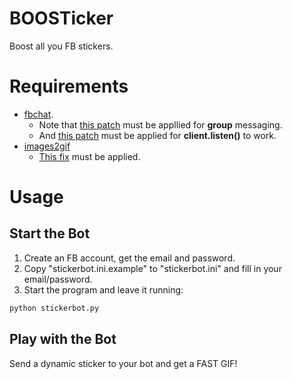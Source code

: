# BOOSTicker
Boost all you FB stickers.

# Requirements

- [fbchat](https://github.com/carpedm20/fbchat). 
  - Note that [this patch](https://github.com/carpedm20/fbchat/pull/74/files) must be appllied for **group** messaging.
  - And [this patch](https://github.com/carpedm20/fbchat/pull/77/commits/62c5ae793269dbcc4bdd5b5cb12865a6546fda15) must be applied for **client.listen()** to work.
- [images2gif](https://bitbucket.org/bench/images2gif.py)
  - [This fix](http://stackoverflow.com/questions/19149643/error-in-images2gif-py-with-globalpalette?answertab=active#tab-top) must be applied.

# Usage

## Start the Bot
1. Create an FB account, get the email and password.
2. Copy "stickerbot.ini.example" to "stickerbot.ini" and fill in your email/password.
3. Start the program and leave it running:
```bash
python stickerbot.py
```

## Play with the Bot
Send a dynamic sticker to your bot and get a FAST GIF! 

